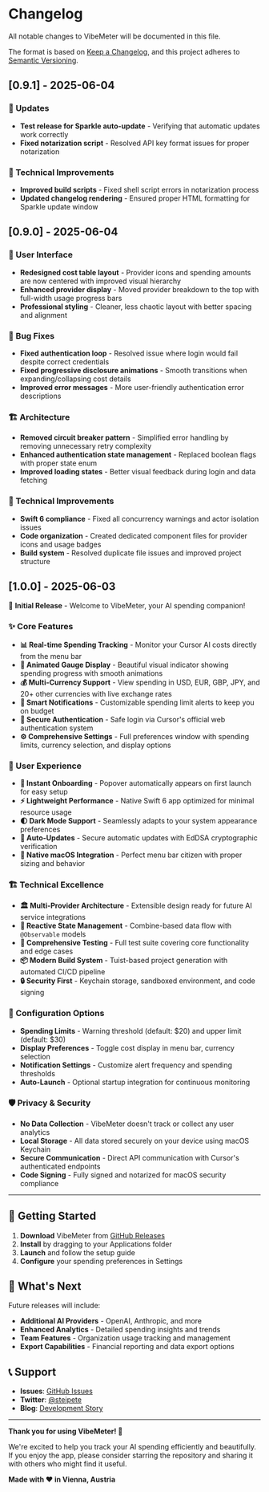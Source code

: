 # Changelog

All notable changes to VibeMeter will be documented in this file.

The format is based on [Keep a Changelog](https://keepachangelog.com/en/1.0.0/),
and this project adheres to [Semantic Versioning](https://semver.org/spec/v2.0.0.html).

## [0.9.1] - 2025-06-04

### 🔄 Updates
- **Test release for Sparkle auto-update** - Verifying that automatic updates work correctly
- **Fixed notarization script** - Resolved API key format issues for proper notarization

### 🔧 Technical Improvements  
- **Improved build scripts** - Fixed shell script errors in notarization process
- **Updated changelog rendering** - Ensured proper HTML formatting for Sparkle update window

## [0.9.0] - 2025-06-04

### 🎨 User Interface
- **Redesigned cost table layout** - Provider icons and spending amounts are now centered with improved visual hierarchy
- **Enhanced provider display** - Moved provider breakdown to the top with full-width usage progress bars
- **Professional styling** - Cleaner, less chaotic layout with better spacing and alignment

### 🐛 Bug Fixes
- **Fixed authentication loop** - Resolved issue where login would fail despite correct credentials
- **Fixed progressive disclosure animations** - Smooth transitions when expanding/collapsing cost details
- **Improved error messages** - More user-friendly authentication error descriptions

### 🏗️ Architecture
- **Removed circuit breaker pattern** - Simplified error handling by removing unnecessary retry complexity
- **Enhanced authentication state management** - Replaced boolean flags with proper state enum
- **Improved loading states** - Better visual feedback during login and data fetching

### 🔧 Technical Improvements
- **Swift 6 compliance** - Fixed all concurrency warnings and actor isolation issues
- **Code organization** - Created dedicated component files for provider icons and usage badges
- **Build system** - Resolved duplicate file issues and improved project structure

## [1.0.0] - 2025-06-03

🎉 **Initial Release** - Welcome to VibeMeter, your AI spending companion!

### ✨ Core Features

- **📊 Real-time Spending Tracking** - Monitor your Cursor AI costs directly from the menu bar
- **🎨 Animated Gauge Display** - Beautiful visual indicator showing spending progress with smooth animations
- **💰 Multi-Currency Support** - View spending in USD, EUR, GBP, JPY, and 20+ other currencies with live exchange rates
- **🔔 Smart Notifications** - Customizable spending limit alerts to keep you on budget
- **🔐 Secure Authentication** - Safe login via Cursor's official web authentication system
- **⚙️ Comprehensive Settings** - Full preferences window with spending limits, currency selection, and display options

### 🎯 User Experience

- **🚀 Instant Onboarding** - Popover automatically appears on first launch for easy setup
- **⚡ Lightweight Performance** - Native Swift 6 app optimized for minimal resource usage
- **🌓 Dark Mode Support** - Seamlessly adapts to your system appearance preferences
- **🔄 Auto-Updates** - Secure automatic updates with EdDSA cryptographic verification
- **📱 Native macOS Integration** - Perfect menu bar citizen with proper sizing and behavior

### 🏗️ Technical Excellence

- **🏛️ Multi-Provider Architecture** - Extensible design ready for future AI service integrations
- **🔄 Reactive State Management** - Combine-based data flow with `@Observable` models
- **🧪 Comprehensive Testing** - Full test suite covering core functionality and edge cases
- **📦 Modern Build System** - Tuist-based project generation with automated CI/CD pipeline
- **🔒 Security First** - Keychain storage, sandboxed environment, and code signing

### 🔧 Configuration Options

- **Spending Limits** - Warning threshold (default: $20) and upper limit (default: $30)
- **Display Preferences** - Toggle cost display in menu bar, currency selection
- **Notification Settings** - Customize alert frequency and spending thresholds
- **Auto-Launch** - Optional startup integration for continuous monitoring

### 🛡️ Privacy & Security

- **No Data Collection** - VibeMeter doesn't track or collect any user analytics
- **Local Storage** - All data stored securely on your device using macOS Keychain
- **Secure Communication** - Direct API communication with Cursor's authenticated endpoints
- **Code Signing** - Fully signed and notarized for macOS security compliance

---

## 🚀 Getting Started

1. **Download** VibeMeter from [GitHub Releases](https://github.com/steipete/VibeMeter/releases)
2. **Install** by dragging to your Applications folder
3. **Launch** and follow the setup guide
4. **Configure** your spending preferences in Settings

## 🔮 What's Next

Future releases will include:
- **Additional AI Providers** - OpenAI, Anthropic, and more
- **Enhanced Analytics** - Detailed spending insights and trends
- **Team Features** - Organization usage tracking and management
- **Export Capabilities** - Financial reporting and data export options

## 📞 Support

- **Issues**: [GitHub Issues](https://github.com/steipete/VibeMeter/issues)
- **Twitter**: [@steipete](https://twitter.com/steipete)
- **Blog**: [Development Story](https://steipete.com/posts/vibemeter/)

---

**Thank you for using VibeMeter! 🎉**

We're excited to help you track your AI spending efficiently and beautifully. If you enjoy the app, please consider starring the repository and sharing it with others who might find it useful.

**Made with ❤️ in Vienna, Austria**